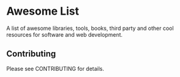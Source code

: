 # Awesome List
A list of awesome libraries, tools, books, third party and other cool resources for software and web development.

## Contributing
Please see CONTRIBUTING for details.
